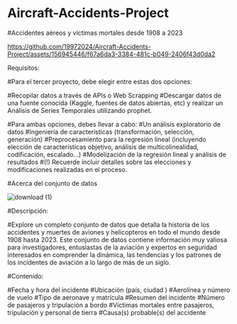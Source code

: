 # Aircraft-Accidents-Project
#Accidentes aéreos y víctimas mortales desde 1908 a 2023

https://github.com/19972024/Aircraft-Accidents-Project/assets/156945446/f67a6da3-3384-481c-b049-2406f43d0da2

Requisitos:

#Para el tercer proyecto, debe elegir entre estas dos opciones:

#Recopilar datos a través de APIs o Web Scrapping
#Descargar datos de una fuente conocida (Kaggle, fuentes de datos abiertas, etc) y realizar un Análisis de Series Temporales utilizando prophet.

#Para ambas opciones, debes llevar a cabo:
#Un análisis exploratorio de datos
#Ingeniería de características (transformación, selección, generación)
#Preprocesamiento para la regresión lineal (incluyendo elección de características objetivo, análisis de multicolinealidad, codificación, escalado...)
#Modelización de la regresión lineal y análisis de resultados
#(!) Recuerde incluir detalles sobre las elecciones y modificaciones realizadas en el proceso.


#Acerca del conjunto de datos

![download (1)](https://github.com/19972024/Aircraft-Accidents-Project/assets/156945446/8ce4e0e1-42ad-41ce-a7a0-cd40d2deee94)


#Descripción:

#Explore un completo conjunto de datos que detalla la historia de los accidentes y muertes de aviones y helicopteros en todo el mundo desde 1908 hasta 2023. Este conjunto de datos contiene información muy valiosa para investigadores, entusiastas de la aviación y expertos en seguridad interesados en comprender la dinámica, las tendencias y los patrones de los incidentes de aviación a lo largo de más de un siglo.

#Contenido:

#Fecha y hora del incidente
#Ubicación (país, ciudad )
#Aerolínea y número de vuelo
#Tipo de aeronave y matrícula
#Resumen del incidente
#Número de pasajeros y tripulación a bordo
#Víctimas mortales entre pasajeros, tripulación y personal de tierra
#Causa(s) probable(s) del accidente




